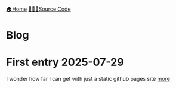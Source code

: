 <!-- header --> 
[🏠Home](https://www.cookiedan42.com/blog/)
[👨🏻‍💻Source Code](https://github.com/cookiedan42/blog)
<!-- header --> 


# Blog



# First entry 2025-07-29
I wonder how far I can get with just a static github pages site
[more](/posts/2025-07-29.md)
